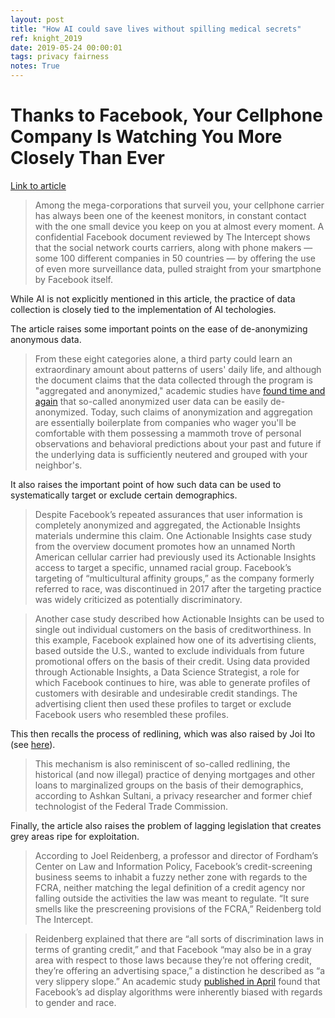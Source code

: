 ```yaml
---
layout: post
title: "How AI could save lives without spilling medical secrets"
ref: knight_2019
date: 2019-05-24 00:00:01
tags: privacy fairness
notes: True
---
```


# Thanks to Facebook, Your Cellphone Company Is Watching You More Closely Than Ever

[Link to article](https://theintercept.com/2019/05/20/facebook-data-phone-carriers-ads-credit-score/)

> Among the mega-corporations that surveil you, your cellphone carrier has always been one of the keenest monitors, in constant contact with the one small device you keep on you at almost every moment. A confidential Facebook document reviewed by The Intercept shows that the social network courts carriers, along with phone makers — some 100 different companies in 50 countries — by offering the use of even more surveillance data, pulled straight from your smartphone by Facebook itself.

While AI is not explicitly mentioned in this article, the practice of data collection is closely tied to the implementation of AI techologies.

The article raises some important points on the ease of de-anonymizing anonymous data.

> From these eight categories alone, a third party could learn an extraordinary amount about patterns of users' daily life, and although the document claims that the data collected through the program is "aggregated and anonymized," academic studies have [found time and again](https://www.fastcompany.com/90278465/sorry-your-data-can-still-be-identified-even-its-anonymized) that so-called anonymized user data can be easily de-anonymized. Today, such claims of anonymization and aggregation are essentially boilerplate from companies who wager you'll be comfortable with them possessing a mammoth trove of personal observations and behavioral predictions about your past and future if the underlying data is sufficiently neutered and grouped with your neighbor's.

It also raises the important point of how such data can be used to systematically target or exclude certain demographics.

> Despite Facebook’s repeated assurances that user information is completely anonymized and aggregated, the Actionable Insights materials undermine this claim. One Actionable Insights case study from the overview document promotes how an unnamed North American cellular carrier had previously used its Actionable Insights access to target a specific, unnamed racial group. Facebook’s targeting of “multicultural affinity groups,” as the company formerly referred to race, was discontinued in 2017 after the targeting practice was widely criticized as potentially discriminatory.

> Another case study described how Actionable Insights can be used to single out individual customers on the basis of creditworthiness. In this example, Facebook explained how one of its advertising clients, based outside the U.S., wanted to exclude individuals from future promotional offers on the basis of their credit. Using data provided through Actionable Insights, a Data Science Strategist, a role for which Facebook continues to hire, was able to generate profiles of customers with desirable and undesirable credit standings. The advertising client then used these profiles to target or exclude Facebook users who resembled these profiles.

This then recalls the process of redlining, which was also raised by Joi Ito (see [here](https://www.wired.com/story/ideas-joi-ito-insurance-algorithms/)).

> This mechanism is also reminiscent of so-called redlining, the historical (and now illegal) practice of denying mortgages and other loans to marginalized groups on the basis of their demographics, according to Ashkan Sultani, a privacy researcher and former chief technologist of the Federal Trade Commission.

Finally, the article also raises the problem of lagging legislation that creates grey areas ripe for exploitation.

> According to Joel Reidenberg, a professor and director of Fordham’s Center on Law and Information Policy, Facebook’s credit-screening business seems to inhabit a fuzzy nether zone with regards to the FCRA, neither matching the legal definition of a credit agency nor falling outside the activities the law was meant to regulate. “It sure smells like the prescreening provisions of the FCRA,” Reidenberg told The Intercept. 

> Reidenberg explained that there are “all sorts of discrimination laws in terms of granting credit,” and that Facebook “may also be in a gray area with respect to those laws because they’re not offering credit, they’re offering an advertising space,” a distinction he described as “a very slippery slope.” An academic study [published in April](https://theintercept.com/2019/04/03/facebook-ad-algorithm-race-gender/) found that Facebook’s ad display algorithms were inherently biased with regards to gender and race.
